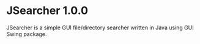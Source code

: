 # JSearcher 1.0.0
JSearcher is a simple GUI file/directory searcher written in Java using GUI Swing package.
